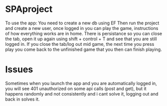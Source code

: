 # SPAproject
To use the app:
You need to create a new db using EF
Then run the project and create a new user, once logged in you can play the game, instructions of how everything works are in home.
There is persistance so you can close the tab, open it up again using shift + control + T and see that you are still logged in.
If you close the tab/log out mid game, the next time you press play you come back to the unfinished game that you then can finish playing.

# Issues
Sometimes when you launch the app and you are automatically logged in, you will see 401 unauthorized on some api calls (post and get), but it happens randomly and not consistently and i cant solve it, logging out and back in solves it.

